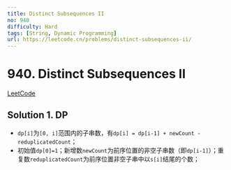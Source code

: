 ```yaml
---
title: Distinct Subsequences II
no: 940
difficulty: Hard
tags: [String, Dynamic Programming]
url: https://leetcode.cn/problems/distinct-subsequences-ii/
---
```


# 940. Distinct Subsequences II

[LeetCode](https://leetcode.cn/problems/distinct-subsequences-ii/)

## Solution 1. DP

- `dp[i]`为`[0, i]`范围内的子串数，有`dp[i] = dp[i-1] + newCount - reduplicatedCount`；
- 初始值`dp[0]=1`；新增数`newCount`为前序位置的非空子串数（即`dp[i-1]`）；重复数`reduplicatedCount`为前序位置非空子串中以`s[i]`结尾的个数；
